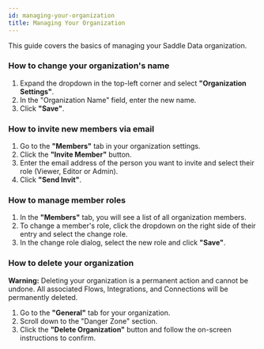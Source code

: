 ```yaml
---
id: managing-your-organization
title: Managing Your Organization
---
```


This guide covers the basics of managing your Saddle Data organization.

### How to change your organization's name

1.  Expand the dropdown in the top-left corner and select **"Organization Settings"**.
2.  In the "Organization Name" field, enter the new name.
3.  Click **"Save"**.

### How to invite new members via email

1.  Go to the **"Members"** tab in your organization settings.
2.  Click the **"Invite Member"** button.
3.  Enter the email address of the person you want to invite and select their role (Viewer, Editor or Admin).
4.  Click **"Send Invit"**.

### How to manage member roles

1.  In the **"Members"** tab, you will see a list of all organization members.
2.  To change a member's role, click the dropdown on the right side of their entry and select the change role.
3.  In the change role dialog, select the new role and click **"Save"**.
### How to delete your organization

**Warning:** Deleting your organization is a permanent action and cannot be undone. All associated Flows, Integrations, and Connections will be permanently deleted.

1.  Go to the **"General"** tab for your organization.
2.  Scroll down to the "Danger Zone" section.
3.  Click the **"Delete Organization"** button and follow the on-screen instructions to confirm.
